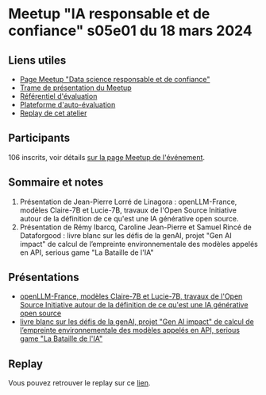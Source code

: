 # Meetup "IA responsable et de confiance" s05e01 du 18 mars 2024

## Liens utiles

- [Page Meetup "Data science responsable et de confiance"](https://www.meetup.com/fr-FR/data-science-responsable-et-de-confiance/)
- [Trame de présentation du Meetup](https://docs.google.com/presentation/d/1HsfScNVcaVpWp0faRq5M0yKFt11JOLxWq94we-RoWMQ/edit?usp=sharing)
- [Référentiel d'évaluation](https://github.com/LabeliaLabs/referentiel-evaluation-dsrc)
- [Plateforme d'auto-évaluation](https://assessment.labelia.org/)
- [Replay de cet atelier](https://www.labelia.org/fr/blog/replay-meetup-data-science-responsable-et-de-confiance-s05e01)

## Participants

106 inscrits, voir détails [sur la page Meetup de l'événement](https://www.meetup.com/data-science-responsable-et-de-confiance/events/297829930/).

## Sommaire et notes

1. Présentation de Jean-Pierre Lorré de Linagora : openLLM-France, modèles Claire-7B et Lucie-7B, travaux de l'Open Source Initiative autour de la définition de ce qu'est une IA générative open source.
1. Présentation de Rémy Ibarcq, Caroline Jean-Pierre et Samuel Rincé de Dataforgood : livre blanc sur les défis de la genAI, projet "Gen AI impact" de calcul de l’empreinte environnementale des modèles appelés en API, serious game "La Bataille de l'IA"

## Présentations

- [openLLM-France, modèles Claire-7B et Lucie-7B, travaux de l'Open Source Initiative autour de la définition de ce qu'est une IA générative open source](#)
- [livre blanc sur les défis de la genAI, projet "Gen AI impact" de calcul de l’empreinte environnementale des modèles appelés en API, serious game "La Bataille de l'IA"](https://docs.google.com/presentation/d/1dlsID6dJELrurHxDsQEmF6yIJbBZad464W5_6AkiJh0/edit?usp=sharing)

## Replay

Vous pouvez retrouver le replay sur ce [lien](https://www.labelia.org/fr/blog/replay-meetup-data-science-responsable-et-de-confiance-s05e01).
